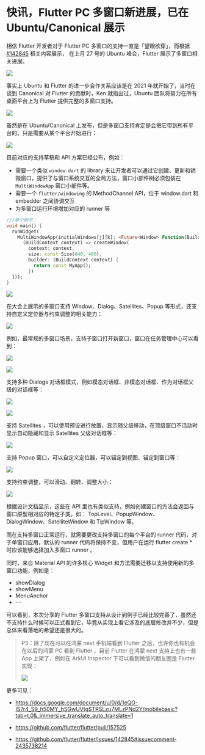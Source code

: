 # 快讯，Flutter PC 多窗口新进展，已在  Ubuntu/Canonical 展示

相信 Flutter 开发者对于 Flutter  PC 多窗口的支持一直是「望眼欲穿」，而根据 [#142845](https://github.com/flutter/flutter/issues/142845) 相关内容展示， 在上月 27 号的 Ubuntu 峰会，Flutter 展示了多窗口相关进展。

![](http://img.cdn.guoshuyu.cn/20241101_FPC/image1.png)

事实上 Ubuntu 和 Flutter 的进一步合作关系应该是在 2021 年就开始了，当时在谈到 Canonical 对 Flutter 的贡献时，Ken 就指出过，Ubuntu 团队将努力在所有桌面平台上为 Flutter 提供完整的多窗口支持。

![](http://img.cdn.guoshuyu.cn/20241101_FPC/image2.png)

虽然是在 Ubuntu/Canonical 上发布，但是多窗口支持肯定是会把它带到所有平台的，只是需要从某个平台开始进行：

![](http://img.cdn.guoshuyu.cn/20241101_FPC/image3.png)

目前对应的支持草稿和 API 方案已经公布，例如：

- 需要一个类似  `window.dart` 的 library 来让开发者可以通过它创建、更新和销毁窗口，提供了与窗口系统交互的全局方法，窗口小部件树必须包装在 `MultiWindowApp` 窗口小部件等。
- 需要一个 `flutter/windowing` 的 MethodChannel API，位于 window.dart 和 embedder 之间协调交互
- 为多窗口运行环境增加对应的 runner 等

```dart
///举个例子：
void main() {
  runWidget(
    MultiWindowApp(initialWindows[j][k]: <Future<Window> Function(BuildContext)>[
      (BuildContext context) => createWindow(
        context: context,
        size: const Size(640, 480),
        builder: (BuildContext context) {
          return const MyApp();
        })
  ]));
}
```

![](http://img.cdn.guoshuyu.cn/20241101_FPC/image4.png)

在大会上展示的多窗口支持 Window、Dialog、Satellites、Popup 等形式，还支持自定义定位器与约束调整的相关能力：

![](http://img.cdn.guoshuyu.cn/20241101_FPC/image5.png)

例如，最常规的多窗口场景，支持子窗口打开新窗口，窗口在任务管理中心可以看到：

![](http://img.cdn.guoshuyu.cn/20241101_FPC/image6.gif)

![](http://img.cdn.guoshuyu.cn/20241101_FPC/image7.gif)

支持多种 Dialogs 对话框模式，例如模态对话框、非模态对话框、作为对话框父级的对话框等：

![](http://img.cdn.guoshuyu.cn/20241101_FPC/image8.gif)

![](http://img.cdn.guoshuyu.cn/20241101_FPC/image9.gif)

支持 Satellites ，可以使用预设进行放置，显示随父级移动，在顶级窗口不活动时显示自动隐藏和显示 Satellites 父级对话框等：

![](http://img.cdn.guoshuyu.cn/20241101_FPC/image10.gif)

支持 Popup 窗口，可以自定义定位器，可以锚定到视图、锚定到窗口等：

![](http://img.cdn.guoshuyu.cn/20241101_FPC/image11.gif)

支持约束调整，可以滑动、翻转、调整大小：

![](http://img.cdn.guoshuyu.cn/20241101_FPC/image12.gif)

根据设计文档显示，这些在 API 里也有类似支持，例如创建窗口的方法会返回与窗口原型相对应的特定子类，如： TopLevel、PopupWindow、DialogWindow、SatelliteWindow 和 TipWindow 等。

而在支持多窗口正常运行，就需要更改支持多窗口的每个平台的 runner 代码，对于单窗口应用，默认的 runner 代码将保持不变，但用户在运行 flutter create * 时应该能够选择加入多窗口 runner 。

同时，来自 Material API 的许多核心 Widget 和方法需要迁移以支持使用新的多窗口功能，例如是：

- showDialog
- showMenu 
- MenuAnchor 
- ····

可以看到，本次分享的 Flutter 多窗口支持从设计到例子已经比较完善了，虽然还不支持什么时候可以正式看到它，毕竟从实现上看它涉及的底层修改并不少，但是总体来看落地的希望还是很大的。

> PS：除了现在可以在鸿蒙 next 手机端看到 Flutter 之后，也许你也有机会在以后的鸿蒙 PC 看到 Flutter ，目前 Flutter 在鸿蒙 next 支持上也有一些 App 上架了，例如在 ArkUI Inspector 下可以看到微信的朋友圈是 Flutter 实现：
>
> ![](http://img.cdn.guoshuyu.cn/20241101_FPC/image13.png)

更多可见：

- https://docs.google.com/document/u/0/d/1eQG-IS7r4_S9_h50MY_hSGwUVtgSTRSLzu7MLzPNd2Y/mobilebasic?tab=t.0&_immersive_translate_auto_translate=1

- https://github.com/flutter/flutter/pull/157525

- https://github.com/flutter/flutter/issues/142845#issuecomment-2435738214